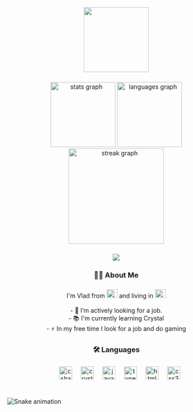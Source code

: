 

<div align="center">
  <img height="150" src="https://media.giphy.com/media/M9gbBd9nbDrOTu1Mqx/giphy.gif"  />
</div>

###

<div align="center">
  <img src="https://github-readme-stats.vercel.app/api?username=kotov584&hide_title=false&hide_rank=false&show_icons=true&include_all_commits=true&count_private=true&disable_animations=false&theme=neon&locale=en&hide_border=false" height="150" alt="stats graph"  />
  <img src="https://github-readme-stats.vercel.app/api/top-langs?username=kotov584&locale=en&hide_title=false&layout=compact&card_width=320&langs_count=5&theme=neon&hide_border=false" height="150" alt="languages graph"  />
</div>



<div align="center">
  <img src="https://streak-stats.demolab.com?user=maurodesouza&locale=en&mode=daily&theme=dark&hide_border=false&border_radius=5&order=3" height="220" alt="streak graph"  />
</div>

###
<div align="center">
  <img src="https://visitor-badge.laobi.icu/badge?page_id=kotov584a&"  />
</div>

<h3 align="center">👩‍💻  About Me</h3>

###

<p align="center">I'm Vlad from <img src="https://flagcdn.com/w40/ua.png" alt="Ukraine" height="20" width="25"/> and living in <img src="https://flagcdn.com/w40/ca.png" alt="Canada" height="20" width="25"/>
<br><br>- 🔭 I’m actively looking for a job.<br>- 📚 I'm currently learning Crystal<br>- ⚡ In my free time I look for a job and do gaming</p>

###

<h3 align="center">🛠 Languages </h3>

###

<div align="center">
  <img width="12" />
  <img src="https://cdn.jsdelivr.net/gh/devicons/devicon/icons/crystal/crystal-original.svg" height="30" alt="csharp logo"  />
  <img width="12" />
  <img src="https://cdn.jsdelivr.net/gh/devicons/devicon/icons/csharp/csharp-original.svg" height="30" alt="crystal logo"  />
  <img width="12" />
  <img src="https://cdn.jsdelivr.net/gh/devicons/devicon/icons/javascript/javascript-original.svg" height="30" alt="javascript logo"  />
  <img width="12" />
  <img src="https://cdn.jsdelivr.net/gh/devicons/devicon/icons/typescript/typescript-original.svg" height="30" alt="typescript logo"  />
  <img width="12" />
  <img src="https://cdn.jsdelivr.net/gh/devicons/devicon/icons/html5/html5-original.svg" height="30" alt="html5 logo"  />
  <img width="12" />
  <img src="https://cdn.jsdelivr.net/gh/devicons/devicon/icons/css3/css3-original.svg" height="30" alt="css3 logo"  />
</div>

###

###

<br clear="both">

<img src="https://raw.githubusercontent.com/maurodesouza/maurodesouza/output/snake.svg" alt="Snake animation" />

###